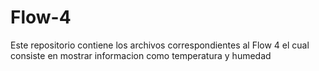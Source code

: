 # Flow-4
Este repositorio contiene los archivos correspondientes al Flow 4 el cual consiste en mostrar informacion como temperatura y humedad
